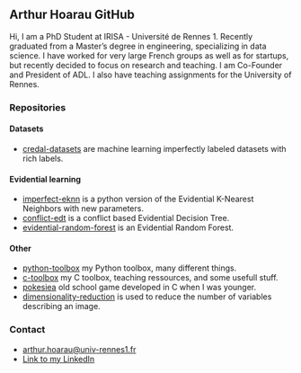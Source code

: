 ## Arthur Hoarau GitHub

Hi, I am a PhD Student at IRISA - Université de Rennes 1. Recently graduated from a Master’s degree in engineering, specializing in data science. I have worked for very large French groups as well as for startups, but recently decided to focus on research and teaching. I am Co-Founder and President of ADL.
I also have teaching assignments for the University of Rennes.

### Repositories

#### Datasets
- [credal-datasets](https://github.com/ArthurHoa/credal-datasets) are machine learning imperfectly labeled datasets with rich labels.

#### Evidential learning
- [imperfect-eknn](https://github.com/ArthurHoa/imperfect-eknn) is a python version of the Evidential K-Nearest Neighbors with new parameters. 
- [conflict-edt](https://github.com/ArthurHoa/conflict-edt) is a conflict based Evidential Decision Tree.
- [evidential-random-forest](https://github.com/ArthurHoa/evidential-random-forest) is an Evidential Random Forest.

#### Other
- [python-toolbox](https://github.com/ArthurHoa/python-toolbox) my Python toolbox, many different things.
- [c-toolbox](https://github.com/ArthurHoa/c-toolbox) my C toolbox, teaching ressources, and some usefull stuff.
- [pokesiea](https://github.com/ArthurHoa/pokesiea) old school game developed in C when I was younger.
- [dimensionality-reduction](https://github.com/ArthurHoa/dimensionality-reduction) is used to reduce the number of variables describing an image.

### Contact

- arthur.hoarau@univ-rennes1.fr
- [Link to my LinkedIn](http://www.linkedin.com/in/arthur-hoarau-b4b228140)
